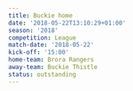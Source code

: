 ```yaml
---
title: Buckie home
date: '2018-05-22T13:10:29+01:00'
season: '2018'
competition: League
match-date: '2018-05-22'
kick-off: '15:00'
home-team: Brora Rangers
away-team: Buckie Thistle
status: outstanding
---
```



